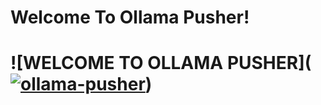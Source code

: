 <h1>Welcome To Ollama Pusher!<h1>
![WELCOME TO OLLAMA PUSHER](<a href="https://ibb.co/tP8hQs4q"><img src="https://i.ibb.co/dJGcj2rP/ollama-pusher.png" alt="ollama-pusher" border="0"></a>)
